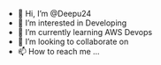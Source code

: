 - 👋 Hi, I’m @Deepu24
- 👀 I’m interested in Developing   
- 🌱 I’m currently learning AWS Devops
- 💞️ I’m looking to collaborate on 
- 📫 How to reach me ...

<!---
Deepu24/Deepu24 is a ✨ special ✨ repository because its `README.md` (this file) appears on your GitHub profile.
You can click the Preview link to take a look at your changes.
--->

